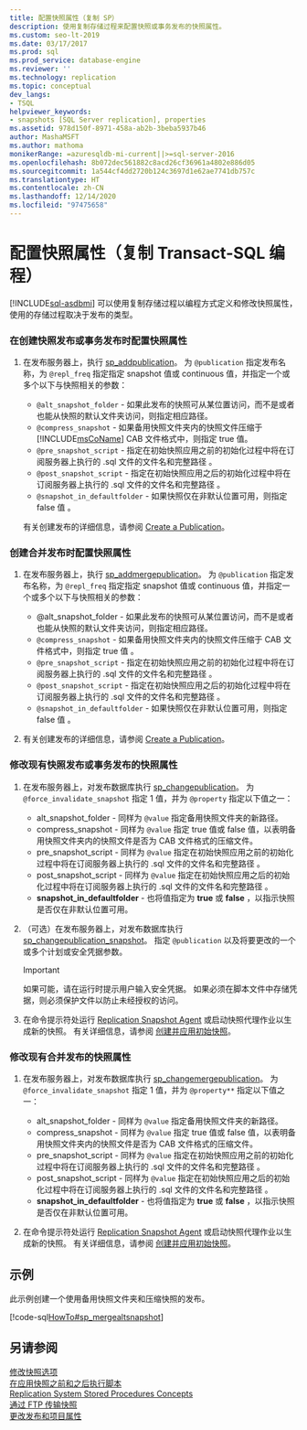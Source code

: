 ```yaml
---
title: 配置快照属性（复制 SP）
description: 使用复制存储过程来配置快照或事务发布的快照属性。
ms.custom: seo-lt-2019
ms.date: 03/17/2017
ms.prod: sql
ms.prod_service: database-engine
ms.reviewer: ''
ms.technology: replication
ms.topic: conceptual
dev_langs:
- TSQL
helpviewer_keywords:
- snapshots [SQL Server replication], properties
ms.assetid: 978d150f-8971-458a-ab2b-3beba5937b46
author: MashaMSFT
ms.author: mathoma
monikerRange: =azuresqldb-mi-current||>=sql-server-2016
ms.openlocfilehash: 8b072dec561882c8acd26cf36961a4802e886d05
ms.sourcegitcommit: 1a544cf4dd2720b124c3697d1e62ae7741db757c
ms.translationtype: HT
ms.contentlocale: zh-CN
ms.lasthandoff: 12/14/2020
ms.locfileid: "97475658"
---
```

# <a name="configure-snapshot-properties-replication-transact-sql-programming"></a>配置快照属性（复制 Transact-SQL 编程）
[!INCLUDE[sql-asdbmi](../../../includes/applies-to-version/sql-asdbmi.md)]
  可以使用复制存储过程以编程方式定义和修改快照属性，使用的存储过程取决于发布的类型。  
  
### <a name="to-configure-snapshot-properties-when-creating-a-snapshot-or-transactional-publication"></a>在创建快照发布或事务发布时配置快照属性  
  
1.  在发布服务器上，执行 [sp_addpublication](../../../relational-databases/system-stored-procedures/sp-addpublication-transact-sql.md)。 为 `@publication` 指定发布名称，为 `@repl_freq` 指定指定 snapshot 值或 continuous 值，并指定一个或多个以下与快照相关的参数：  
  
    -   `@alt_snapshot_folder` - 如果此发布的快照可从某位置访问，而不是或者也能从快照的默认文件夹访问，则指定相应路径。    
    -   `@compress_snapshot` - 如果备用快照文件夹内的快照文件压缩于 [!INCLUDE[msCoName](../../../includes/msconame-md.md)] CAB 文件格式中，则指定 true 值。    
    -   `@pre_snapshot_script` - 指定在初始快照应用之前的初始化过程中将在订阅服务器上执行的 .sql 文件的文件名和完整路径  。    
    -   `@post_snapshot_script` - 指定在初始快照应用之后的初始化过程中将在订阅服务器上执行的 .sql 文件的文件名和完整路径  。    
    -   `@snapshot_in_defaultfolder` - 如果快照仅在非默认位置可用，则指定 false 值  。  
  
     有关创建发布的详细信息，请参阅 [Create a Publication](../../../relational-databases/replication/publish/create-a-publication.md)。  
  
### <a name="to-configure-snapshot-properties-when-creating-a-merge-publication"></a>创建合并发布时配置快照属性  
  
1.  在发布服务器上，执行 [sp_addmergepublication](../../../relational-databases/system-stored-procedures/sp-addmergepublication-transact-sql.md)。 为 `@publication` 指定发布名称，为 `@repl_freq` 指定指定 snapshot 值或 continuous 值，并指定一个或多个以下与快照相关的参数：  
  
    -   @alt_snapshot_folder  - 如果此发布的快照可从某位置访问，而不是或者也能从快照的默认文件夹访问，则指定相应路径。    
    -   `@compress_snapshot` - 如果备用快照文件夹内的快照文件压缩于 CAB 文件格式中，则指定 true 值  。   
    -   `@pre_snapshot_script` - 指定在初始快照应用之前的初始化过程中将在订阅服务器上执行的 .sql 文件的文件名和完整路径  。    
    -   `@post_snapshot_script` - 指定在初始快照应用之后的初始化过程中将在订阅服务器上执行的 .sql 文件的文件名和完整路径  。    
    -   `@snapshot_in_defaultfolder` - 如果快照仅在非默认位置可用，则指定 false 值  。  
  
2.  有关创建发布的详细信息，请参阅 [Create a Publication](../../../relational-databases/replication/publish/create-a-publication.md)。  
  
### <a name="to-modify-snapshot-properties-of-an-existing-snapshot-or-transactional-publication"></a>修改现有快照发布或事务发布的快照属性  
  
1.  在发布服务器上，对发布数据库执行 [sp_changepublication](../../../relational-databases/system-stored-procedures/sp-changepublication-transact-sql.md)。 为 `@force_invalidate_snapshot` 指定 1 值，并为 `@property` 指定以下值之一：  
  
    -   alt_snapshot_folder  - 同样为 `@value` 指定备用快照文件夹的新路径。    
    -   compress_snapshot - 同样为 `@value` 指定 true 值或 false 值，以表明备用快照文件夹内的快照文件是否为 CAB 文件格式的压缩文件。    
    -   pre_snapshot_script  - 同样为 `@value` 指定在初始快照应用之前的初始化过程中将在订阅服务器上执行的 .sql 文件的文件名和完整路径  。    
    -   post_snapshot_script  - 同样为 `@value` 指定在初始快照应用之后的初始化过程中将在订阅服务器上执行的 .sql 文件的文件名和完整路径  。    
    -   **snapshot_in_defaultfolder** - 也将值指定为 **true** 或 **false** ，以指示快照是否仅在非默认位置可用。  
  
2.  （可选）在发布服务器上，对发布数据库执行 [sp_changepublication_snapshot](../../../relational-databases/system-stored-procedures/sp-changepublication-snapshot-transact-sql.md)。 指定 `@publication` 以及将要更改的一个或多个计划或安全凭据参数。  
  
    > [!IMPORTANT]  
    >  如果可能，请在运行时提示用户输入安全凭据。 如果必须在脚本文件中存储凭据，则必须保护文件以防止未经授权的访问。  
  
3.  在命令提示符处运行 [Replication Snapshot Agent](../../../relational-databases/replication/agents/replication-snapshot-agent.md) 或启动快照代理作业以生成新的快照。 有关详细信息，请参阅 [创建并应用初始快照](../../../relational-databases/replication/create-and-apply-the-initial-snapshot.md)。  
  
### <a name="to-modify-snapshot-properties-of-an-existing-merge-publication"></a>修改现有合并发布的快照属性  
  
1.  在发布服务器上，对发布数据库执行 [sp_changemergepublication](../../../relational-databases/system-stored-procedures/sp-changemergepublication-transact-sql.md)。 为 `@force_invalidate_snapshot` 指定 1 值，并为 `@property**` 指定以下值之一：  
  
    -   alt_snapshot_folder  - 同样为 `@value` 指定备用快照文件夹的新路径。    
    -   compress_snapshot - 同样为 `@value` 指定 true 值或 false 值，以表明备用快照文件夹内的快照文件是否为 CAB 文件格式的压缩文件。    
    -   pre_snapshot_script  - 同样为 `@value` 指定在初始快照应用之前的初始化过程中将在订阅服务器上执行的 .sql 文件的文件名和完整路径  。    
    -   post_snapshot_script  - 同样为 `@value` 指定在初始快照应用之后的初始化过程中将在订阅服务器上执行的 .sql 文件的文件名和完整路径  。    
    -   **snapshot_in_defaultfolder** - 也将值指定为 **true** 或 **false** ，以指示快照是否仅在非默认位置可用。  
  
2.  在命令提示符处运行 [Replication Snapshot Agent](../../../relational-databases/replication/agents/replication-snapshot-agent.md) 或启动快照代理作业以生成新的快照。 有关详细信息，请参阅 [创建并应用初始快照](../../../relational-databases/replication/create-and-apply-the-initial-snapshot.md)。  
  
## <a name="example"></a>示例  
 此示例创建一个使用备用快照文件夹和压缩快照的发布。  
  
 [!code-sql[HowTo#sp_mergealtsnapshot](../../../relational-databases/replication/codesnippet/tsql/configure-snapshot-prope_1.sql)]  
  
## <a name="see-also"></a>另请参阅  
 [修改快照选项](../../../relational-databases/replication/snapshot-options.md)   
 [在应用快照之前和之后执行脚本](../../../relational-databases/replication/snapshot-options.md#execute-scripts-before-and-after-snapshot-is-applied)   
 [Replication System Stored Procedures Concepts](../../../relational-databases/replication/concepts/replication-system-stored-procedures-concepts.md)   
 [通过 FTP 传输快照](../../../relational-databases/replication//publish/deliver-a-snapshot-through-ftp.md)   
 [更改发布和项目属性](../../../relational-databases/replication/publish/change-publication-and-article-properties.md)  
  
  
